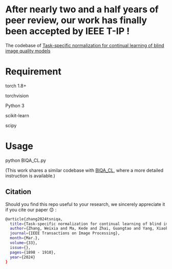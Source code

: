 # After nearly two and a half years of peer review, our work has finally been accepted by IEEE T-IP !
The codebase of  [Task-specific normalization for continual learning of blind image quality models](https://arxiv.org/pdf/2107.13429.pdf)

# Requirement
torch 1.8+

torchvision

Python 3

scikit-learn

scipy

# Usage
python BIQA_CL.py

(This work shares a similar codebase with [BIQA_CL](https://github.com/zwx8981/BIQA_CL), where a more detailed instruction is available.)

## Citation

Should you find this repo useful to your research, we sincerely appreciate it if you cite our paper :blush: :
```bash
@article{zhang2024tsniqa,
  title={Task-specific normalization for continual learning of blind image quality models},
  author={Zhang, Weixia and Ma, Kede and Zhai, Guangtao and Yang, Xiaokang},
  journal={IEEE Transactions on Image Processing},
  month={Mar.},
  volume={33},
  issue={},
  pages={1898 - 1910},
  year={2024}
}
```
